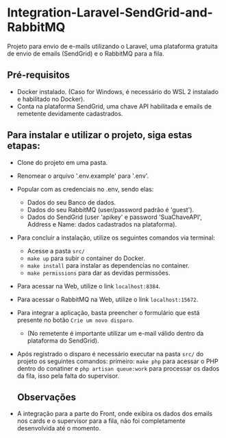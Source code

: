 # Integration-Laravel-SendGrid-and-RabbitMQ
Projeto para envio de e-mails utilizando o Laravel, uma plataforma gratuita de envio de emails (SendGrid) e o RabbitMQ para a fila.


## Pré-requisitos

- Docker instalado. (Caso for Windows, é necessário do WSL 2 instalado e habilitado no Docker).
- Conta na plataforma SendGrid, uma chave API habilitada e emails de remetente devidamente cadastrados.

## Para instalar e utilizar o projeto, siga estas etapas:

- Clone do projeto em uma pasta.
- Renomear o arquivo '.env.example' para '.env'.
- Popular com as credenciais no .env, sendo elas: 
  - Dados do seu Banco de dados.
  - Dados do seu RabbitMQ (user/password padrão é 'guest').
  - Dados do SendGrid (user 'apikey' e password 'SuaChaveAPI', Address e Name: dados cadastrados na plataforma).
- Para concluir a instalação, utilize os seguintes comandos via terminal:
  - Acesse a pasta `src/`
  - `make up` para subir o container do Docker.
  - `make install` para instalar as dependencias no container.
  - `make permissions` para dar as devidas permissões.
- Para acessar na Web, utilize o link `localhost:8384`.
- Para acessar o RabbitMQ na Web, utilize o link `localhost:15672`.
 
- Para integrar a aplicação, basta preencher o formulário que está presente no botão `Crie um novo disparo`. 
    - (No remetente é importante utilizar um e-mail válido dentro da plataforma do SendGrid).
- Após registrado o disparo é necessário executar na pasta `src/` do projeto os seguintes comandos: primeiro: `make php` para acessar o PHP dentro do conatiner e `php artisan queue:work` para processar os dados da fila, isso pela falta do supervisor.
  
  ## Observações
- A integração para a parte do Front, onde exibira os dados dos emails nos cards e o supervisor para a fila, não foi completamente desenvolvida até o momento.

